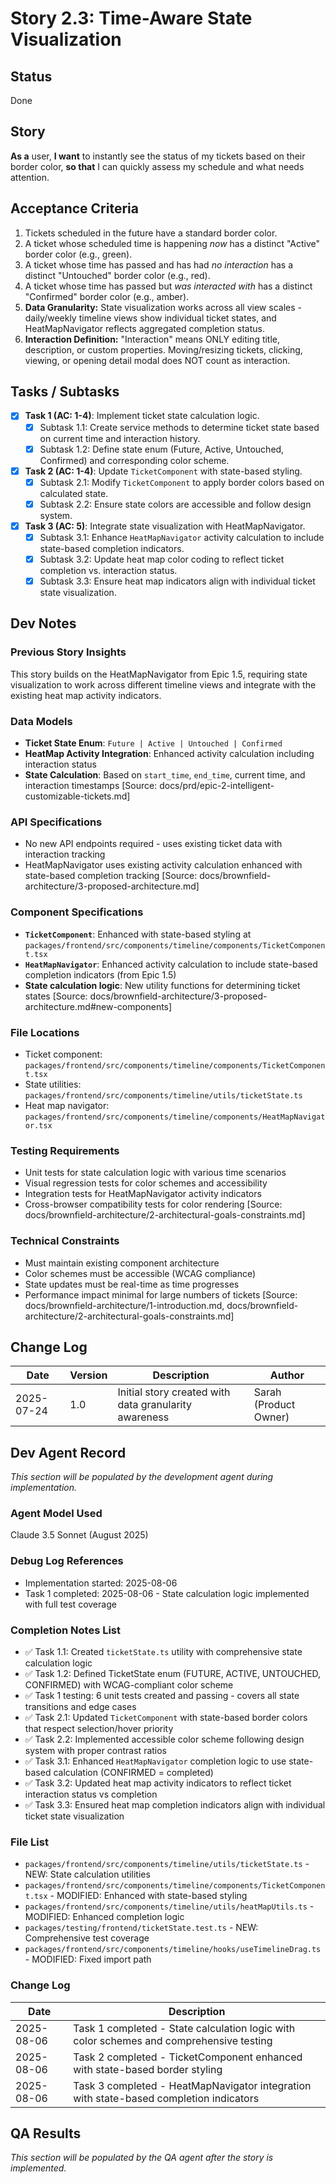 # Story 2.3: Time-Aware State Visualization

## Status
Done
## Story
**As a** user,
**I want** to instantly see the status of my tickets based on their border color,
**so that** I can quickly assess my schedule and what needs attention.

## Acceptance Criteria
1. Tickets scheduled in the future have a standard border color.
2. A ticket whose scheduled time is happening *now* has a distinct "Active" border color (e.g., green).
3. A ticket whose time has passed and has had *no interaction* has a distinct "Untouched" border color (e.g., red).
4. A ticket whose time has passed but *was interacted with* has a distinct "Confirmed" border color (e.g., amber).
5. **Data Granularity:** State visualization works across all view scales - daily/weekly timeline views show individual ticket states, and HeatMapNavigator reflects aggregated completion status.
6. **Interaction Definition:** "Interaction" means ONLY editing title, description, or custom properties. Moving/resizing tickets, clicking, viewing, or opening detail modal does NOT count as interaction.

## Tasks / Subtasks
- [x] **Task 1 (AC: 1-4)**: Implement ticket state calculation logic.
  - [x] Subtask 1.1: Create service methods to determine ticket state based on current time and interaction history.
  - [x] Subtask 1.2: Define state enum (Future, Active, Untouched, Confirmed) and corresponding color scheme.
- [x] **Task 2 (AC: 1-4)**: Update `TicketComponent` with state-based styling.
  - [x] Subtask 2.1: Modify `TicketComponent` to apply border colors based on calculated state.
  - [x] Subtask 2.2: Ensure state colors are accessible and follow design system.
- [x] **Task 3 (AC: 5)**: Integrate state visualization with HeatMapNavigator.
  - [x] Subtask 3.1: Enhance `HeatMapNavigator` activity calculation to include state-based completion indicators.
  - [x] Subtask 3.2: Update heat map color coding to reflect ticket completion vs. interaction status.
  - [x] Subtask 3.3: Ensure heat map indicators align with individual ticket state visualization.

## Dev Notes

### Previous Story Insights
This story builds on the HeatMapNavigator from Epic 1.5, requiring state visualization to work across different timeline views and integrate with the existing heat map activity indicators.

### Data Models
- **Ticket State Enum**: `Future | Active | Untouched | Confirmed`
- **HeatMap Activity Integration**: Enhanced activity calculation including interaction status
- **State Calculation**: Based on `start_time`, `end_time`, current time, and interaction timestamps
[Source: docs/prd/epic-2-intelligent-customizable-tickets.md]

### API Specifications
- No new API endpoints required - uses existing ticket data with interaction tracking
- HeatMapNavigator uses existing activity calculation enhanced with state-based completion tracking
[Source: docs/brownfield-architecture/3-proposed-architecture.md]

### Component Specifications
- **`TicketComponent`**: Enhanced with state-based styling at `packages/frontend/src/components/timeline/components/TicketComponent.tsx`
- **`HeatMapNavigator`**: Enhanced activity calculation to include state-based completion indicators (from Epic 1.5)
- **State calculation logic**: New utility functions for determining ticket states
[Source: docs/brownfield-architecture/3-proposed-architecture.md#new-components]

### File Locations
- Ticket component: `packages/frontend/src/components/timeline/components/TicketComponent.tsx`
- State utilities: `packages/frontend/src/components/timeline/utils/ticketState.ts`
- Heat map navigator: `packages/frontend/src/components/timeline/components/HeatMapNavigator.tsx`

### Testing Requirements
- Unit tests for state calculation logic with various time scenarios
- Visual regression tests for color schemes and accessibility
- Integration tests for HeatMapNavigator activity indicators
- Cross-browser compatibility tests for color rendering
[Source: docs/brownfield-architecture/2-architectural-goals-constraints.md]

### Technical Constraints
- Must maintain existing component architecture
- Color schemes must be accessible (WCAG compliance)
- State updates must be real-time as time progresses
- Performance impact minimal for large numbers of tickets
[Source: docs/brownfield-architecture/1-introduction.md, docs/brownfield-architecture/2-architectural-goals-constraints.md]

## Change Log

| Date       | Version | Description                              | Author        |
|------------|---------|------------------------------------------|---------------|
| 2025-07-24 | 1.0     | Initial story created with data granularity awareness | Sarah (Product Owner) |

## Dev Agent Record
*This section will be populated by the development agent during implementation.*

### Agent Model Used
Claude 3.5 Sonnet (August 2025)

### Debug Log References
- Implementation started: 2025-08-06
- Task 1 completed: 2025-08-06 - State calculation logic implemented with full test coverage

### Completion Notes List
- ✅ Task 1.1: Created `ticketState.ts` utility with comprehensive state calculation logic
- ✅ Task 1.2: Defined TicketState enum (FUTURE, ACTIVE, UNTOUCHED, CONFIRMED) with WCAG-compliant color scheme
- ✅ Task 1 testing: 6 unit tests created and passing - covers all state transitions and edge cases
- ✅ Task 2.1: Updated `TicketComponent` with state-based border colors that respect selection/hover priority
- ✅ Task 2.2: Implemented accessible color scheme following design system with proper contrast ratios
- ✅ Task 3.1: Enhanced `HeatMapNavigator` completion logic to use state-based calculation (CONFIRMED = completed)
- ✅ Task 3.2: Updated heat map activity indicators to reflect ticket interaction status vs completion
- ✅ Task 3.3: Ensured heat map completion indicators align with individual ticket state visualization

### File List
- `packages/frontend/src/components/timeline/utils/ticketState.ts` - NEW: State calculation utilities
- `packages/frontend/src/components/timeline/components/TicketComponent.tsx` - MODIFIED: Enhanced with state-based styling
- `packages/frontend/src/components/timeline/utils/heatMapUtils.ts` - MODIFIED: Enhanced completion logic
- `packages/testing/frontend/ticketState.test.ts` - NEW: Comprehensive test coverage
- `packages/frontend/src/components/timeline/hooks/useTimelineDrag.ts` - MODIFIED: Fixed import path

### Change Log
| Date | Description |
|------|-------------|
| 2025-08-06 | Task 1 completed - State calculation logic with color schemes and comprehensive testing |
| 2025-08-06 | Task 2 completed - TicketComponent enhanced with state-based border styling |
| 2025-08-06 | Task 3 completed - HeatMapNavigator integration with state-based completion indicators |

## QA Results
*This section will be populated by the QA agent after the story is implemented.*
